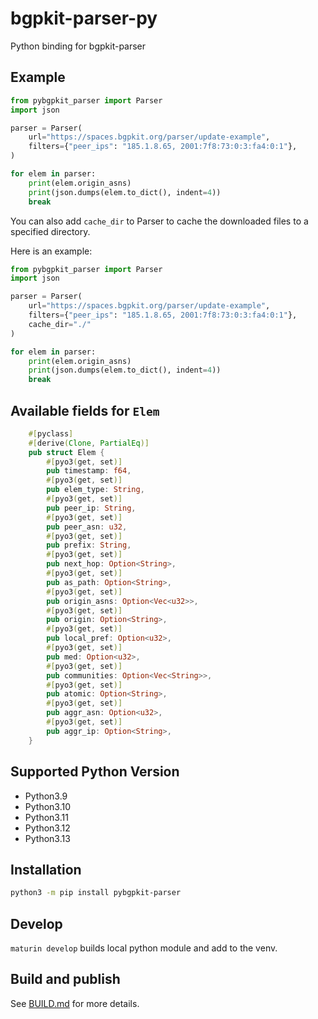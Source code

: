 # bgpkit-parser-py

Python binding for bgpkit-parser

## Example

```python
from pybgpkit_parser import Parser
import json

parser = Parser(
    url="https://spaces.bgpkit.org/parser/update-example",
    filters={"peer_ips": "185.1.8.65, 2001:7f8:73:0:3:fa4:0:1"},
)

for elem in parser:
    print(elem.origin_asns)
    print(json.dumps(elem.to_dict(), indent=4))
    break
```

You can also add `cache_dir` to Parser to cache the downloaded files to a specified directory.

Here is an example:
```python
from pybgpkit_parser import Parser
import json

parser = Parser(
    url="https://spaces.bgpkit.org/parser/update-example",
    filters={"peer_ips": "185.1.8.65, 2001:7f8:73:0:3:fa4:0:1"},
    cache_dir="./"
)

for elem in parser:
    print(elem.origin_asns)
    print(json.dumps(elem.to_dict(), indent=4))
    break
```

## Available fields for `Elem`

```rust
    #[pyclass]
    #[derive(Clone, PartialEq)]
    pub struct Elem {
        #[pyo3(get, set)]
        pub timestamp: f64,
        #[pyo3(get, set)]
        pub elem_type: String,
        #[pyo3(get, set)]
        pub peer_ip: String,
        #[pyo3(get, set)]
        pub peer_asn: u32,
        #[pyo3(get, set)]
        pub prefix: String,
        #[pyo3(get, set)]
        pub next_hop: Option<String>,
        #[pyo3(get, set)]
        pub as_path: Option<String>,
        #[pyo3(get, set)]
        pub origin_asns: Option<Vec<u32>>,
        #[pyo3(get, set)]
        pub origin: Option<String>,
        #[pyo3(get, set)]
        pub local_pref: Option<u32>,
        #[pyo3(get, set)]
        pub med: Option<u32>,
        #[pyo3(get, set)]
        pub communities: Option<Vec<String>>,
        #[pyo3(get, set)]
        pub atomic: Option<String>,
        #[pyo3(get, set)]
        pub aggr_asn: Option<u32>,
        #[pyo3(get, set)]
        pub aggr_ip: Option<String>,
    }
```

## Supported Python Version

- Python3.9
- Python3.10
- Python3.11
- Python3.12
- Python3.13

## Installation

```bash
python3 -m pip install pybgpkit-parser
```

## Develop

`maturin develop` builds local python module and add to the venv.

## Build and publish

See [BUILD.md](./BUILD.md) for more details.